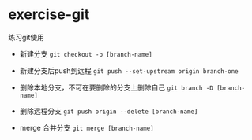 # exercise-git
练习git使用

- 新建分支
`git checkout -b [branch-name]`

- 新建分支后push到远程
`git push --set-upstream origin branch-one`

- 删除本地分支，不可在要删除的分支上删除自己
`git branch -D [branch-name]`

- 删除远程分支
`git push origin --delete [branch-name]`

- merge 合并分支
`git merge [branch-name]`
